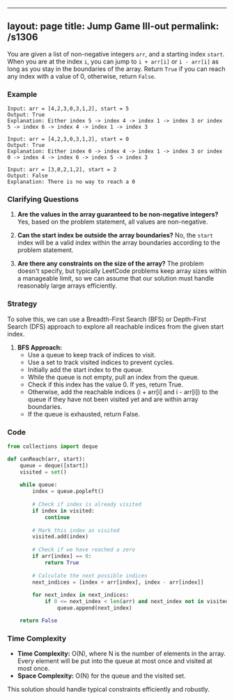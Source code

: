 
---
layout: page
title:  Jump Game III-out
permalink: /s1306
---

You are given a list of non-negative integers `arr`, and a starting index `start`. When you are at the index `i`, you can jump to `i + arr[i]` or `i - arr[i]` as long as you stay in the boundaries of the array. Return `True` if you can reach any index with a value of 0, otherwise, return `False`.

### Example
```plaintext
Input: arr = [4,2,3,0,3,1,2], start = 5
Output: True
Explanation: Either index 5 -> index 4 -> index 1 -> index 3 or index 5 -> index 6 -> index 4 -> index 1 -> index 3

Input: arr = [4,2,3,0,3,1,2], start = 0
Output: True
Explanation: Either index 0 -> index 4 -> index 1 -> index 3 or index 0 -> index 4 -> index 6 -> index 5 -> index 3

Input: arr = [3,0,2,1,2], start = 2
Output: False
Explanation: There is no way to reach a 0
```

### Clarifying Questions

1. **Are the values in the array guaranteed to be non-negative integers?**
   Yes, based on the problem statement, all values are non-negative.
   
2. **Can the start index be outside the array boundaries?**
   No, the `start` index will be a valid index within the array boundaries according to the problem statement.

3. **Are there any constraints on the size of the array?**
   The problem doesn't specify, but typically LeetCode problems keep array sizes within a manageable limit, so we can assume that our solution must handle reasonably large arrays efficiently.

### Strategy

To solve this, we can use a Breadth-First Search (BFS) or Depth-First Search (DFS) approach to explore all reachable indices from the given start index.

1. **BFS Approach:**
   - Use a queue to keep track of indices to visit.
   - Use a set to track visited indices to prevent cycles.
   - Initially add the start index to the queue.
   - While the queue is not empty, pull an index from the queue.
   - Check if this index has the value 0. If yes, return True.
   - Otherwise, add the reachable indices (i + arr[i] and i - arr[i]) to the queue if they have not been visited yet and are within array boundaries.
   - If the queue is exhausted, return False.

### Code

```python
from collections import deque

def canReach(arr, start):
    queue = deque([start])
    visited = set()
    
    while queue:
        index = queue.popleft()
        
        # Check if index is already visited
        if index in visited:
            continue
        
        # Mark this index as visited
        visited.add(index)
        
        # Check if we have reached a zero
        if arr[index] == 0:
            return True
        
        # Calculate the next possible indices
        next_indices = [index + arr[index], index - arr[index]]
        
        for next_index in next_indices:
            if 0 <= next_index < len(arr) and next_index not in visited:
                queue.append(next_index)

    return False
```

### Time Complexity

- **Time Complexity:** O(N), where N is the number of elements in the array. Every element will be put into the queue at most once and visited at most once.
- **Space Complexity:** O(N) for the queue and the visited set.

This solution should handle typical constraints efficiently and robustly.